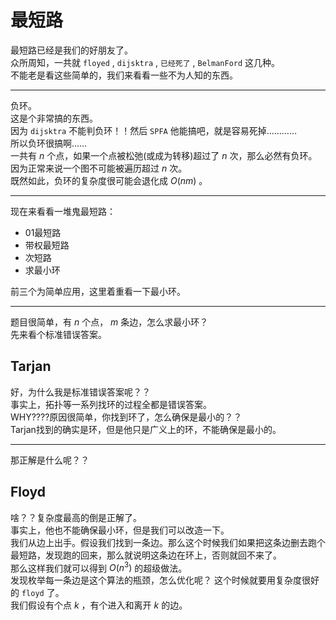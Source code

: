 # 最短路

最短路已经是我们的好朋友了。\
众所周知，一共就 `floyed` , `dijsktra` , `已经死了` , `BelmanFord` 这几种。\
不能老是看这些简单的，我们来看看一些不为人知的东西。

---

负环。\
这是个非常搞的东西。\
因为 `dijsktra` 不能判负环！！然后 `SPFA` 他能搞吧，就是容易死掉…………\
所以负环很搞啊……\
一共有 $n$ 个点，如果一个点被松弛(或成为转移)超过了 $n$ 次，那么必然有负环。因为正常来说一个图不可能被遍历超过 $n$ 次。\
既然如此，负环的复杂度很可能会退化成 $O(nm)$ 。

---

现在来看看一堆鬼最短路：

- 01最短路
- 带权最短路
- 次短路
- 求最小环

前三个为简单应用，这里着重看一下最小环。

---

题目很简单，有 $n$ 个点， $m$ 条边，怎么求最小环？\
先来看个标准错误答案。
## Tarjan
好，为什么我是标准错误答案呢？？\
事实上，拓扑等一系列找环的过程全都是错误答案。\
WHY????原因很简单，你找到环了，怎么确保是最小的？？\
Tarjan找到的确实是环，但是他只是广义上的环，不能确保是最小的。

---

那正解是什么呢？？
## Floyd
啥？？复杂度最高的倒是正解了。\
事实上，他也不能确保最小环，但是我们可以改造一下。\
我们从边上出手。假设我们找到一条边。那么这个时候我们如果把这条边删去跑个最短路，发现跑的回来，那么就说明这条边在环上，否则就回不来了。\
那么这样我们就可以得到 $O(n^3)$ 的超级做法。\
发现枚举每一条边是这个算法的瓶颈，怎么优化呢？
这个时候就要用复杂度很好的 `floyd` 了。\
我们假设有个点 $k$ ，有个进入和离开 $k$ 的边。
